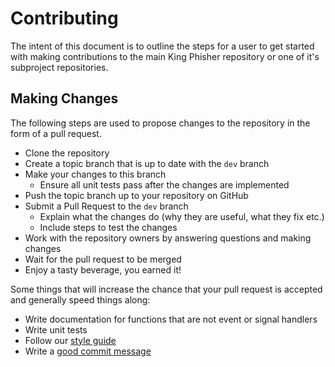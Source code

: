 # Contributing
The intent of this document is to outline the steps for a user to get started
with making contributions to the main King Phisher repository or one of it's
subproject repositories.

## Making Changes
The following steps are used to propose changes to the repository in the form
of a pull request.

  * Clone the repository
  * Create a topic branch that is up to date with the `dev` branch
  * Make your changes to this branch
    * Ensure all unit tests pass after the changes are implemented
  * Push the topic branch up to your repository on GitHub
  * Submit a Pull Request to the `dev` branch
    * Explain what the changes do (why they are useful, what they fix etc.)
    * Include steps to test the changes
  * Work with the repository owners by answering questions and making changes
  * Wait for the pull request to be merged
  * Enjoy a tasty beverage, you earned it!

Some things that will increase the chance that your pull request is accepted
and generally speed things along:

* Write documentation for functions that are not event or signal handlers
* Write unit tests
* Follow our [style guide][style]
* Write a [good commit message][commit]

[style]: http://king-phisher.readthedocs.io/en/latest/development/style_guide.html
[commit]: http://tbaggery.com/2008/04/19/a-note-about-git-commit-messages.html
